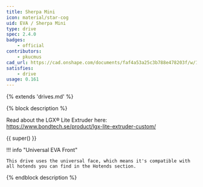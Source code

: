 ```yaml
---
title: Sherpa Mini
icon: material/star-cog
uid: EVA / Sherpa Mini
type: drive
spec: 2.4.0
badges:
    - official
contributors: 
    - pkucmus
cad_url: https://cad.onshape.com/documents/faf4a53a25c3b788e478203f/w/13643fbd02f4c673d9ddcb4f/e/b847abd8bc1a14592e0f40ea
satisfies:
    - drive
usage: 0.161
---
```


{% extends 'drives.md' %}

{% block description %}

Read about the LGX® Lite Extruder here: https://www.bondtech.se/product/lgx-lite-extruder-custom/

{{ super() }}

!!! info "Universal EVA Front"

    This drive uses the universal face, which means it's compatible with all hotends you can find in the Hotends section.

{% endblock description %}
